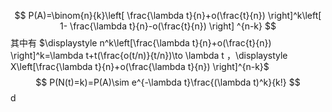 $$
P(A)=\binom{n}{k}\left[ \frac{\lambda t}{n}+o(\frac{t}{n}) \right]^k\left[ 1- \frac{\lambda t}{n}-o(\frac{t}{n})  \right] ^{n-k}
$$
其中有 $\displaystyle n^k\left[\frac{\lambda t}{n}+o(\frac{t}{n}) \right]^k=\lambda t+t(\frac{o(t/n)}{t/n})\to \lambda t $，$\displaystyle X\left[\frac{\lambda t}{n}+o(\frac{\lambda t}{n})  \right]^{n-k}$ 
$$
P(N(t)=k)=P(A)\sim e^{-\lambda t}\frac{(\lambda t)^k}{k!}
$$
$\mathrm{d}$